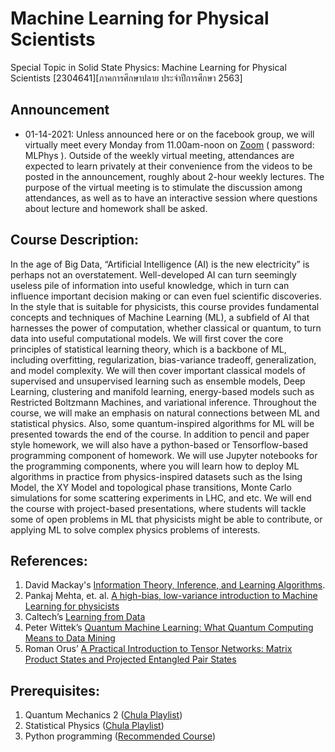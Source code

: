 # Machine Learning for Physical Scientists
Special Topic in Solid State Physics: Machine Learning for Physical Scientists  [2304641][ภาคการศึกษาปลาย ประจำปีการศึกษา 2563]

## Announcement

* 01-14-2021: Unless announced here or on the facebook group, we will virtually meet every Monday from 11.00am-noon on [Zoom](https://chula.zoom.us/j/5943943895?pwd=dmpxc3NBMXFPam1FeGtTY2tsdm95UT09) ( password: MLPhys ). Outside of the weekly virtual meeting, attendances are expected to learn privately at their convenience from the videos to be posted in the announcement, roughly about 2-hour weekly lectures. The purpose of the virtual meeting is to stimulate the discussion among attendances, as well as to have an interactive session where questions about lecture and homework shall be asked.


## Course Description: 
In the age of Big Data, “Artificial Intelligence (AI) is the new electricity” is perhaps not an overstatement. Well-developed AI can turn seemingly useless pile of information into useful knowledge, which in turn can influence important decision making or can even fuel scientific discoveries. In the style that is suitable for physicists, this course provides fundamental concepts and techniques of Machine Learning (ML), a subfield of AI that harnesses the power of computation, whether classical or quantum, to turn data into useful computational models. We will first cover the core principles of statistical learning theory, which is a backbone of ML, including overfitting, regularization, bias-variance tradeoff, generalization, and model complexity. We will then cover important classical models of supervised and unsupervised learning such as ensemble models, Deep Learning, clustering and manifold learning, energy-based models such as Restricted Boltzmann Machines, and variational inference. Throughout the course, we will make an emphasis on natural connections between ML and statistical physics. Also, some quantum-inspired algorithms for ML will be presented towards the end of the course. In addition to pencil and paper style homework, we will also have a python-based or Tensorflow-based programming component of homework. We will use Jupyter notebooks for the programming components, where you will learn how to deploy ML algorithms in practice from physics-inspired datasets such as the Ising Model, the XY Model and topological phase transitions, Monte Carlo simulations for some scattering experiments in LHC, and etc.  We will end the course with project-based presentations, where students will tackle some of open problems in ML that physicists might be able to contribute, or applying ML to solve complex physics problems of interests. 

## References: 

1.	David Mackay's [Information Theory, Inference, and Learning Algorithms](http://www.inference.eng.cam.ac.uk/mackay/itila/).
2.	Pankaj Mehta, et. al. [A high-bias, low-variance introduction to Machine Learning for physicists](https://www.sciencedirect.com/science/article/pii/S0370157319300766)
3.	Caltech’s [Learning from Data](https://work.caltech.edu/telecourse.html)
4.	Peter Wittek’s [Quantum Machine Learning: What Quantum Computing Means to Data Mining](https://www.sciencedirect.com/book/9780128009536/quantum-machine-learning)
5.	Roman Orus’ [A Practical Introduction to Tensor Networks: Matrix Product States and Projected Entangled Pair States](https://arxiv.org/pdf/1306.2164.pdf)

## Prerequisites:

1.	Quantum Mechanics 2 ([Chula Playlist](https://www.youtube.com/playlist?list=PL0XuSm2_1reOcN_tPDHlqbflzaRFEhoMC))
2.	Statistical Physics ([Chula Playlist](https://www.youtube.com/playlist?list=PL0XuSm2_1reOH2Zsr0gKNA1uRCJ290eco))
3.	Python programming ([Recommended Course](https://www.coursera.org/learn/python-crash-course))
